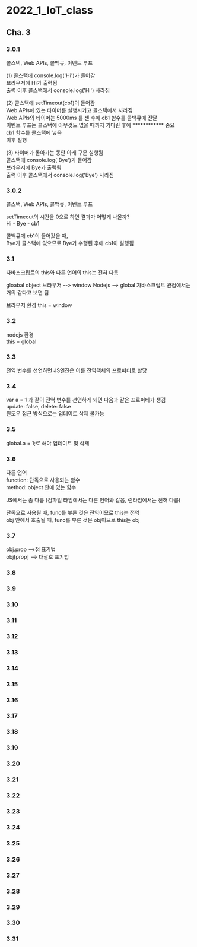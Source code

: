 # 2022_1_IoT_class

## Cha. 3

### 3.0.1
콜스택, Web APIs, 콜백큐, 이벤트 루프  

(1)
콜스택에 console.log('Hi')가 들어감  
브라우저에 Hi가 출력됨  
출력 이후 콜스택에서 console.log('Hi') 사라짐  

(2)
콜스택에 setTimeout(cb1)이 들어감  
Web APIs에 있는 타이머를 실행시키고 콜스택에서 사라짐  
Web APIs의 타이머는 5000ms 를 센 후에 cb1 함수를 콜백큐에 전달  
이벤트 루프는 콜스택에 아무것도 없을 때까지 기다린 후에  ************ 중요  
cb1 함수를 콜스택에 넣음  
이후 실행  

(3)
타이머가 돌아가는 동안 아래 구문 실행됨  
콜스택에 console.log('Bye')가 들어감  
브라우저에 Bye가 출력됨  
출력 이후 콜스택에서 console.log('Bye') 사라짐  

### 3.0.2
콜스택, Web APIs, 콜백큐, 이벤트 루프  

setTimeout의 시간을 0으로 하면 결과가 어떻게 나올까?  
Hi - Bye - cb1  

콜백큐에 cb1이 들어갔을 때,   
Bye가 콜스택에 있으므로 Bye가 수행된 후에 cb1이 실행됨  

### 3.1
자바스크립트의 this와 다른 언어의 this는 전혀 다름 

gloabal object
브라우저 --> window
Nodejs  --> global
자바스크립트 관점에서는 거의 같다고 보면 됨

브라우저 환경
this = window

### 3.2 
nodejs 환경  
this = global

### 3.3
전역 변수를 선언하면 JS엔진은 이를 전역객체의 프로퍼티로 할당

### 3.4
var a = 1 과 같이 전역 변수를 선언하게 되면 다음과 같은 프로퍼티가 생김  
update: false, delete: false  
윈도우  접근 방식으로는 업데이트 삭제 불가능  

### 3.5
global.a = 1;로 해야 업데이트 및 삭제

### 3.6
다른 언어  
function: 단독으로 사용되는 함수  
method:   object 안에 있는 함수  
 
JS에서는 좀 다름 (컴파일 타임에서는 다른 언어와 같음, 런타임에서는 전혀 다름)  

단독으로 사용될 때, func를 부른 것은 전역이므로 this는 전역  
obj 안에서 호출될 때, func를 부른 것은 obj이므로 this는 obj   

### 3.7
obj.prop -->점 표기법  
obj[prop] --> 대괄호 표기법

### 3.8


### 3.9


### 3.10
 

### 3.11


### 3.12


### 3.13


### 3.14


### 3.15


### 3.16


### 3.17


### 3.18


### 3.19


### 3.20


### 3.21


### 3.22

### 3.23

### 3.24

### 3.25

### 3.26

### 3.27

### 3.28

### 3.29

### 3.30

### 3.31

